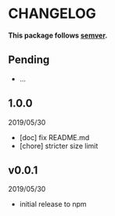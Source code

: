 # CHANGELOG
**This package follows [semver](https://semver.org/).**

## Pending
- ...

## 1.0.0
2019/05/30
* [doc] fix README.md
* [chore] stricter size limit

## v0.0.1
2019/05/30
* initial release to npm
